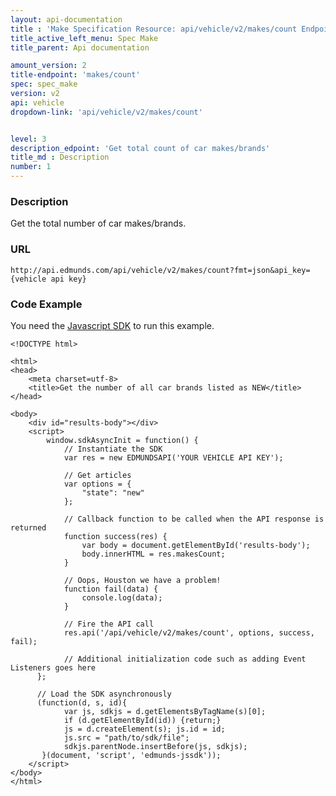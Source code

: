 ```yaml
---
layout: api-documentation
title : 'Make Specification Resource: api/vehicle/v2/makes/count Endpoint'
title_active_left_menu: Spec Make
title_parent: Api documentation

amount_version: 2
title-endpoint: 'makes/count'
spec: spec_make
version: v2
api: vehicle
dropdown-link: 'api/vehicle/v2/makes/count'


level: 3
description_edpoint: 'Get total count of car makes/brands'
title_md : Description
number: 1
---
```


### Description

Get the total number of car makes/brands. 

### URL

	http://api.edmunds.com/api/vehicle/v2/makes/count?fmt=json&api_key={vehicle api key}
	
### Code Example

You need the [Javascript SDK](https://github.com/EdmundsAPI/edmunds-javascript-sdk) to run this example.

	<!DOCTYPE html>

	<html>
	<head>
		<meta charset=utf-8>
		<title>Get the number of all car brands listed as NEW</title>
	</head>

	<body>
		<div id="results-body"></div>
		<script>
		  	window.sdkAsyncInit = function() {
		    	// Instantiate the SDK
				var res = new EDMUNDSAPI('YOUR VEHICLE API KEY');

				// Get articles
				var options = {
					"state": "new"
				};

				// Callback function to be called when the API response is returned
				function success(res) {
					var body = document.getElementById('results-body');
					body.innerHTML = res.makesCount;
				}

				// Oops, Houston we have a problem!
				function fail(data) {
					console.log(data);
				}

				// Fire the API call
				res.api('/api/vehicle/v2/makes/count', options, success, fail);

			    // Additional initialization code such as adding Event Listeners goes here
		  };

		  // Load the SDK asynchronously
		  (function(d, s, id){
		     	var js, sdkjs = d.getElementsByTagName(s)[0];
		     	if (d.getElementById(id)) {return;}
		     	js = d.createElement(s); js.id = id;
		     	js.src = "path/to/sdk/file";
		     	sdkjs.parentNode.insertBefore(js, sdkjs);
		   }(document, 'script', 'edmunds-jssdk'));
		</script>
	</body>
	</html>